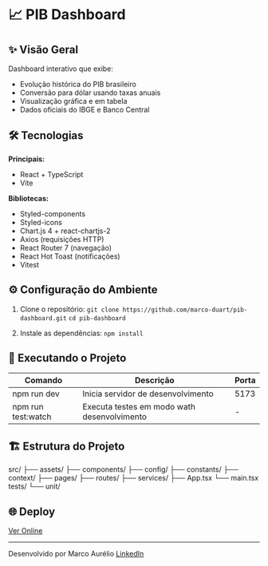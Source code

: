 # 📈 PIB Dashboard

## ✨ Visão Geral
Dashboard interativo que exibe:
- Evolução histórica do PIB brasileiro
- Conversão para dólar usando taxas anuais
- Visualização gráfica e em tabela
- Dados oficiais do IBGE e Banco Central

## 🛠️ Tecnologias
**Principais:**
- React + TypeScript
- Vite

**Bibliotecas:**
- Styled-components
- Styled-icons
- Chart.js 4 + react-chartjs-2
- Axios (requisições HTTP)
- React Router 7 (navegação)
- React Hot Toast (notificações)
- Vitest

## ⚙️ Configuração do Ambiente
1. Clone o repositório:
```git clone https://github.com/marco-duart/pib-dashboard.git```
```cd pib-dashboard```

2. Instale as dependências:
```npm install```

## 🚀 Executando o Projeto
| Comando             | Descrição                                   | Porta  |
|---------------------|---------------------------------------------|--------|
| npm run dev         | Inicia servidor de desenvolvimento          | 5173   |
| npm run test:watch  | Executa testes em modo wath desenvolvimento | -      |

## 🏗️ Estrutura do Projeto
src/
├── assets/
├── components/
├── config/
├── constants/
├── context/
├── pages/
├── routes/
├── services/
├── App.tsx
└── main.tsx
tests/
└── unit/

## 🌐 Deploy
[Ver Online](https://pib-dashboard.vercel.app/)

---
Desenvolvido por Marco Aurélio
[LinkedIn](https://linkedin.com/in/aurelio-duart)